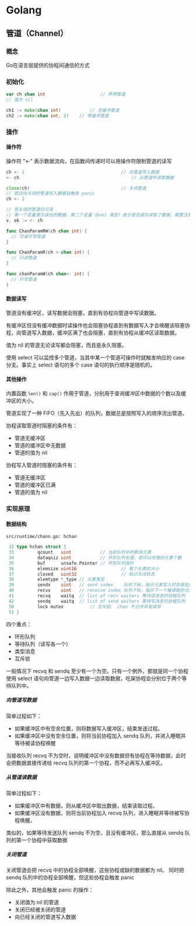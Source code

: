 # Golang

## 管道（Channel）

### 概念

Go在语言层提供的协程间通信的方式

### 初始化

```go
var ch chan int			 			// 声明管道
// 值为 nil

ch1 := make(chan int)			// 无缓冲管道
ch2 := make(chan int, 2)	// 带缓冲管道 

```

### 操作

#### 操作符

操作符 "<-" 表示数据流向，在函数间传递时可以用操作符限制管道的读写

```go
ch <- 1										// 向管道写入数据
<- ch											// 从管道中读取数据

close(ch)									// 关闭管道
// 尝试向关闭的管道写入数据会触发 panic
ch <- 2

// 但关闭的管道仍可读
// 第一个变量表示读出的数据，第二个变量（bool 类型）表示是否成功读取了数据，需要注意的是，第二个变量不用于知识管道的关闭状态
v, ok := <- ch

func ChanParamRW(ch chan int) {
  // 可读可写管道
}

func ChanParamR(ch <-chan int) {
  // 只读管道
}

func chanParamW(ch chan<- int) {
  // 只写管道
}
```

#### 数据读写

管道没有缓冲区，读写数据会阻塞，直到有协程向管道中写读数据。

有缓冲区但没有缓冲数据时读操作也会阻塞协程直到有数据写入才会唤醒该阻塞协程，向管道写入数据，缓冲区满了也会阻塞，直到有协程从缓冲区读取数据。

值为 nil 的管道无论读写都会阻塞，而且是永久阻塞。



使用  select 可以监控多个管道，当其中某一个管道可操作时就触发响应的 case 分支。事实上 select 语句的多个 case 语句的执行顺序是随机的。



#### 其他操作

内置函数 `len()` 和 `cap()` 作用于管道，分别用于查询缓冲区中数据的个数以及缓冲区的大小。

管道实现了一种 FIFO（先入先出）的队列，数据总是按照写入的顺序流出管道。

协程读取管道时阻塞的条件有：

- 管道无缓冲区
- 管道的缓冲区中无数据
- 管道的值为 nil

协程写入管道时阻塞的条件有：

- 管道无缓冲区
- 管道的缓冲区已满
- 管道的值为 nil

### 实现原理

#### 数据结构

`src/runtime/chann.go: hchan`

```go
 32 type hchan struct {
 33         qcount   uint           // 当前队列中的剩余元素
 34         dataqsiz uint           // 环形队列长度，即可以存放的元素个数
 35         buf      unsafe.Pointer // 环形队列指针
 36         elemsize uint16					// 每个元素的大小
 37         closed   uint32					// 标识关闭状态
 38         elemtype *_type // 元素类型
 39         sendx    uint   // send index 	 队列下标，指示元素写入时存放到队列中的位置
 40         recvx    uint   // receive index 队列下标，指示下一个被读取的元素在队列中的位置
 41         recvq    waitq  // list of recv waiters	等待读消息的协程队列
 42         sendq    waitq  // list of send waiters 等待写消息的协程队列
 50         lock mutex			// 互斥锁， chan 不允许并发读写
 51 }
```

四个重点：

- 环形队列
- 等待队列（读写各一个）
- 类型消息
- 互斥锁

一般情况下 recvq 和 sendq 至少有一个为空。只有一个例外，那就是同一个协程使用 select 语句向管道一边写入数据一边读取数据，吃屎协程会分别位于两个等待队列中。

##### 向管道写数据

简单过程如下：

- 如果缓冲区中有空余位置，则将数据写入缓冲区，结束发送过程。
- 如果缓冲区中没有空余位置，则将当前协程加入 sendq 队列，并进入睡眠并等待被读协程唤醒

当接收队列 recvq 不为空时，说明缓冲区中没有数据但有协程在等待数据，此时会把数据直接传递给 recvq 队列的第一个协程，而不必再写入缓冲区。

##### 从管道读数据

简单过程如下：

- 如果缓冲区中有数据，则从缓冲区中取出数据，结束读取过程。
- 如果缓冲区没有数据，则将当前协程加入 recvq 队列，进入睡眠并等待被写协程唤醒。

类似的，如果等待发送队列 sendq 不为空，且没有缓冲区，那么直接从 sendq 队列的第一个协程中获取数据

##### 关闭管道

关闭管道会把 recvq 中的协程全部唤醒，这些协程或缺的数据都为 nil。 同时把 sendq 队列中的协程全部唤醒，但这些协程会触发 panic

除此之外，其他会触发 panic 的操作：

- 关闭值为 nil 的管道
- 关闭已经被关闭的管道
- 向已经关闭的管道写入数据

